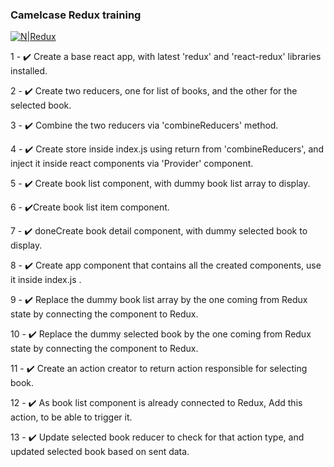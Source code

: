 ### Camelcase Redux training
[![N|Redux](public/library_tutorial_mockup.png)](ReTube)


1 - :heavy_check_mark: Create a base react app, with latest 'redux' and 'react-redux' libraries installed.

2 - :heavy_check_mark: Create two reducers, one for list of books, and the other for the selected book.

3 - :heavy_check_mark: Combine the two reducers via 'combineReducers' method.

4 - :heavy_check_mark: Create store inside index.js using return from 'combineReducers', and inject it inside react components via 'Provider' component.

5 - :heavy_check_mark: Create book list component, with dummy book list array to display.

6 - :heavy_check_mark:Create book list item component.

7 - :heavy_check_mark: doneCreate book detail component, with dummy selected book to display.

8 - :heavy_check_mark: Create app component that contains all the created components, use it inside index.js .

9 - :heavy_check_mark: Replace the dummy book list array by the one coming from Redux state by connecting the component to Redux.

10 - :heavy_check_mark: Replace the dummy selected book by the one coming from Redux state by connecting the component to Redux.

11 - :heavy_check_mark: Create an action creator to return action responsible for selecting book.

12 -  :heavy_check_mark: As book list component is already connected to Redux, Add this action, to be able to trigger it.

13 - :heavy_check_mark: Update selected book reducer to check for that action type, and updated selected book based on sent data.
